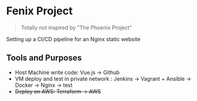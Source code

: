 # Fenix Project
> Totally not inspired by "The Phoenix Project"

Setting up a CI/CD pipeline for an Nginx static website


## Tools and Purposes

* Host Machine write code: Vue.js -> Github
* VM deploy and test in private network : Jenkins -> Vagrant + Ansible -> Docker -> Nginx -> test
* ~~Deploy on AWS: Terraform -> AWS~~
